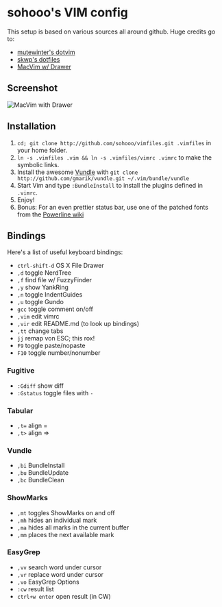 # sohooo's VIM config

This setup is based on various sources all around github. Huge credits go to:

* [mutewinter's dotvim](https://github.com/mutewinter/dot_vim)
* [skwp's dotfiles](https://github.com/skwp/dotfiles)
* [MacVim w/ Drawer](https://github.com/alloy/macvim)

## Screenshot

![MacVim with Drawer](http://dl.dropbox.com/u/393159/macvim/macvim_sohooo.png "Macvim")

## Installation

1. `cd; git clone http://github.com/sohooo/vimfiles.git .vimfiles` in your home folder.
2. `ln -s .vimfiles .vim && ln -s .vimfiles/vimrc .vimrc` to make the symbolic links.
3. Install the awesome [Vundle](https://github.com/gmarik/vundle) with `git clone http://github.com/gmarik/vundle.git ~/.vim/bundle/vundle`
4. Start Vim and type `:BundleInstall` to install the plugins defined in `.vimrc`.
5. Enjoy!
6. Bonus: For an even prettier status bar, use one of the patched fonts from the [Powerline wiki](https://github.com/Lokaltog/vim-powerline/wiki/Patched-fonts)

## Bindings

Here's a list of useful keyboard bindings:

* `ctrl-shift-d` OS X File Drawer
* `,d`      toggle NerdTree
* `,f`      find file w/ FuzzyFinder
* `,y`      show YankRing
* `,n`      toggle IndentGuides
* `,u`      toggle Gundo
* `gcc`     toggle comment on/off
* `,vim`    edit vimrc
* `,vir`    edit README.md (to look up bindings)
* `,tt`     change tabs
* `jj`      remap von ESC; this rox!
* `F9`      toggle paste/nopaste
* `F10`     toggle number/nonumber

### Fugitive

* `:Gdiff`    show diff
* `:Gstatus`  toggle files with `-`

### Tabular

* `,t=`  align =
* `,t>`  align =>

### Vundle

* `,bi`  BundleInstall
* `,bu`  BundleUpdate
* `,bc`  BundleClean

### ShowMarks

* `,mt` toggles ShowMarks on and off
* `,mh` hides an individual mark
* `,ma` hides all marks in the current buffer
* `,mm` places the next available mark


### EasyGrep

* `,vv`  search word under cursor
* `,vr`  replace word under cursor
* `,vo`  EasyGrep Options
* `:cw`  result list
* `ctrl+w enter`  open result (in CW)

